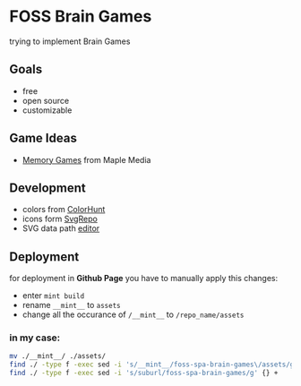 # FOSS Brain Games
trying to implement Brain Games 

## Goals
- free
- open source
- customizable

## Game Ideas
- [Memory Games](https://play.google.com/store/apps/details?id=com.memory.brain.training.games&hl=en-US) from Maple Media


## Development
- colors from [ColorHunt](https://colorhunt.co/palettes/)
- icons form [SvgRepo](https://www.svgrepo.com/)
- SVG data path [editor](https://yqnn.github.io/svg-path-editor/)

## Deployment
for deployment in **Github Page** you have to manually apply this changes:
- enter `mint build`
- rename `__mint__` to `assets`
- change all the occurance of `/__mint__` to `/repo_name/assets`

### in my case:
```sh
mv ./__mint__/ ./assets/
find ./ -type f -exec sed -i 's/__mint__/foss-spa-brain-games\/assets/g' {} +
find ./ -type f -exec sed -i 's/suburl/foss-spa-brain-games/g' {} +
```